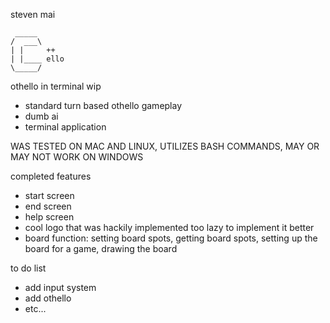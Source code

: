 steven mai

```
 _____
/  ___\
| |     ++
| |____ ello
\_____/
```

othello in terminal wip
* standard turn based othello gameplay
* dumb ai
* terminal application

WAS TESTED ON MAC AND LINUX, UTILIZES BASH COMMANDS, MAY OR MAY NOT WORK ON WINDOWS

completed features
* start screen 
* end screen
* help screen
* cool logo that was hackily implemented too lazy to implement it better
* board function: setting board spots, getting board spots, setting up the board for a game, drawing the board

to do list
* add input system
* add othello
* etc...
